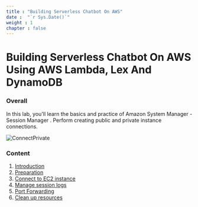 ```yaml
---
title : "Building Serverless Chatbot On AWS"
date :  "`r Sys.Date()`" 
weight : 1 
chapter : false
---
```

# Building Serverless Chatbot On AWS Using AWS Lambda, Lex And DynamoDB

### Overall
 In this lab, you'll learn the basics and practice of Amazon  System Manager - Session Manager
. Perform creating public and private instance connections. 

![ConnectPrivate](/images/arc-log.png) 

### Content
 1. [Introduction ](1-introduce/)
 2. [Preparation](2-prerequiste/)
 3. [Connect to EC2 instance](3-accessibilitytoinstances/)
 4. [Manage session logs](4-s3log/)
 5. [Port Forwarding](5-Portfwd/)
 6. [Clean up resources](6-cleanup/)

